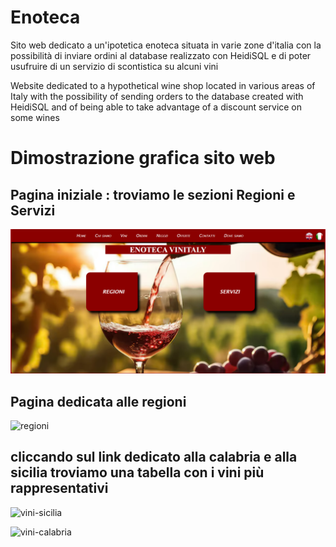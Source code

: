 # Enoteca

Sito web dedicato a un'ipotetica enoteca situata in varie zone d'italia con la possibilità di inviare ordini al database realizzato con HeidiSQL e di poter usufruire di un servizio di scontistica su alcuni vini

Website dedicated to a hypothetical wine shop located in various areas of Italy with the possibility of sending orders to the database created with HeidiSQL and of being able to take advantage of a discount service on some wines


# Dimostrazione grafica sito web
<h2>Pagina iniziale : troviamo le sezioni Regioni e Servizi</h2>

![Image_Alt](https://github.com/Vale-lab97/Enoteca/blob/c047f6837a8f4d8791dd7640297c760703d29bfc/Pagina-iniziale.png)

<h2>Pagina dedicata alle regioni</h2>

![regioni](https://github.com/user-attachments/assets/f3da5c48-a250-412f-acab-ef1bff05dc5e)

<h2>cliccando sul link dedicato alla calabria e alla sicilia troviamo una tabella con i vini più rappresentativi</h2>

![vini-sicilia](https://github.com/user-attachments/assets/c1f642bc-523c-4c2e-b652-18bb019b1387)

![vini-calabria](https://github.com/user-attachments/assets/10ff6571-7327-460f-aa20-342d9dbeddc1)
